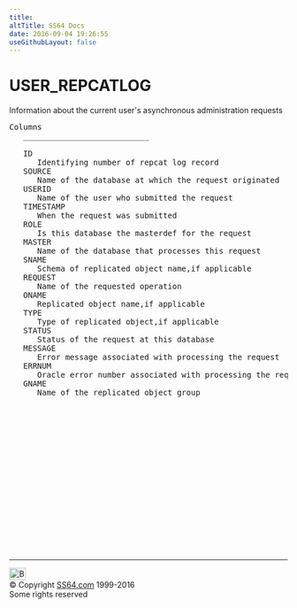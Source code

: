 ```yaml
---
title:
altTitle: SS64 Docs
date: 2016-09-04 19:26:55
useGithubLayout: false
---
```

<!-- #BeginLibraryItem "/Library/head_orad.lbi" --><!-- #EndLibraryItem --><h1>USER_REPCATLOG </h1><p> Information about the current user's asynchronous administration requests </p> 
 
<pre>Columns
   ___________________________
 
   ID
      Identifying number of repcat log record
   SOURCE
      Name of the database at which the request originated
   USERID
      Name of the user who submitted the request
   TIMESTAMP
      When the request was submitted
   ROLE
      Is this database the masterdef for the request
   MASTER
      Name of the database that processes this request
   SNAME
      Schema of replicated object name,if applicable
   REQUEST
      Name of the requested operation
   ONAME
      Replicated object name,if applicable
   TYPE
      Type of replicated object,if applicable
   STATUS
      Status of the request at this database
   MESSAGE
      Error message associated with processing the request
   ERRNUM
      Oracle error number associated with processing the request
   GNAME
      Name of the replicated object group

</pre><!-- #BeginLibraryItem "/Library/foot_orad.lbi" --><p>
<!-- oracle-footer -->
<ins class="adsbygoogle" style="display:inline-block;width:300px;height:250px" data-ad-client="ca-pub-6140977852749469" data-ad-slot="4275490898"></ins>
<script>
(adsbygoogle = window.adsbygoogle || []).push({});
</script></p>
<hr>
<div id="bl" class="footer"><a href="USER_REPCATLOG.html#"><img src="../images/top.png" width="30" height="22" alt="Back to the Top"></a></div>
<div id="br" class="footer, tagline">© Copyright <a href="../index.html">SS64.com</a> 1999-2016<br>
Some rights reserved</div>
<!-- #EndLibraryItem -->

